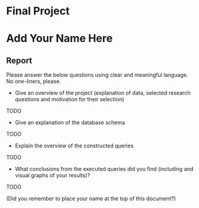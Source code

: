 # Final Project

# Add Your Name Here

## Report
Please answer the below questions using clear and meaningful language. No one-liners, please.

* Give an overview of the project (explanation of data, selected research questions and motivation for their selection)

TODO

* Give an explanation of the database schema

TODO

* Explain the overview of the constructed queries

TODO

* What conclusions from the executed queries did you find (including and visual graphs of your results)?

TODO

(Did you remember to place your name at the top of this document?)

